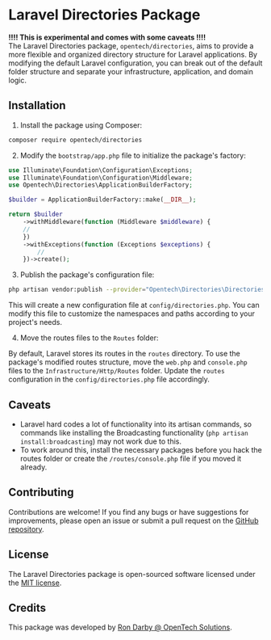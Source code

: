 # Laravel Directories Package

**!!!! This is experimental and comes with some caveats !!!!**<br>
The Laravel Directories package, `opentech/directories`, aims to provide a more flexible and organized directory structure for Laravel applications. By modifying the default Laravel configuration, you can break out of the default folder structure and separate your infrastructure, application, and domain logic.

## Installation

1. Install the package using Composer:

```bash
composer require opentech/directories
```

2. Modify the `bootstrap/app.php` file to initialize the package's factory:

```php
use Illuminate\Foundation\Configuration\Exceptions;
use Illuminate\Foundation\Configuration\Middleware;
use Opentech\Directories\ApplicationBuilderFactory;

$builder = ApplicationBuilderFactory::make(__DIR__);

return $builder
    ->withMiddleware(function (Middleware $middleware) {
    //
    })
    ->withExceptions(function (Exceptions $exceptions) {
        //
    })->create();

```

3. Publish the package's configuration file:

```bash
php artisan vendor:publish --provider="Opentech\Directories\DirectoriesServiceProvider" --tag="config"
```

This will create a new configuration file at `config/directories.php`. You can modify this file to customize the namespaces and paths according to your project's needs.

4. Move the routes files to the `Routes` folder:

By default, Laravel stores its routes in the `routes` directory. To use the package's modified routes structure, move the `web.php` and `console.php` files to the `Infrastructure/Http/Routes` folder. Update the `routes` configuration in the `config/directories.php` file accordingly.



## Caveats

- Laravel hard codes a lot of functionality into its artisan commands, so commands like installing the Broadcasting functionality (`php artisan install:broadcasting`) may not work due to this.
- To work around this, install the necessary packages before you hack the routes folder or create the `/routes/console.php` file if you moved it already.

## Contributing

Contributions are welcome! If you find any bugs or have suggestions for improvements, please open an issue or submit a pull request on the [GitHub repository](https://github.com/opentechsolutions/lara-directories).

## License

The Laravel Directories package is open-sourced software licensed under the [MIT license](https://opensource.org/licenses/MIT).

## Credits

This package was developed by [Ron Darby @ OpenTech Solutions](https://opentechsolutions.co.za/).
